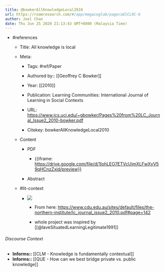 ```yaml
---
title: @bowkerAllKnowledgeLocal2010
url: https://roamresearch.com/#/app/megacoglab/page/aGlCL9C-6
author: Joel Chan
date: Thu Jun 25 2020 21:13:43 GMT+0800 (Malaysia Time)
---
```


- #references

    - Title: All knowledge is local

    - Meta:

        - Tags: #ref/Paper

        - Authored by::  [[Geoffrey C Bowker]]

        - Year: [[2010]]

        - Publication: Learning Communities: International Journal of Learning in Social Contexts

        - URL: https://www.ics.uci.edu/~gbowker/Pages%20from%20LC_Journal_Issue2_2010-bowker.pdf

        - Citekey: bowkerAllKnowledgeLocal2010

    - Content

        - PDF

            - {{iframe: https://drive.google.com/file/d/1lohLEO7ETVcUjmXLFwXyV59qHCnzZxjd/preview}}

        - Abstract

    - #lit-context

        - ![](https://firebasestorage.googleapis.com/v0/b/firescript-577a2.appspot.com/o/imgs%2Fapp%2Fmegacoglab%2F74H3MEW4Vn.png?alt=media&token=5ac8216b-d5ea-41b9-adc1-bd1ead969bff)

            - From here: https://www.cdu.edu.au/sites/default/files/the-northern-institute/lc_journal_issue2_2010.pdf#page=142

            - whole project was inspired by [[@laveSituatedLearningLegitimate1991]]

###### Discourse Context

- **Informs::** [[CLM - Knowledge is fundamentally contextual]]
- **Informs::** [[QUE - How can we best bridge private vs. public knowledge]]
